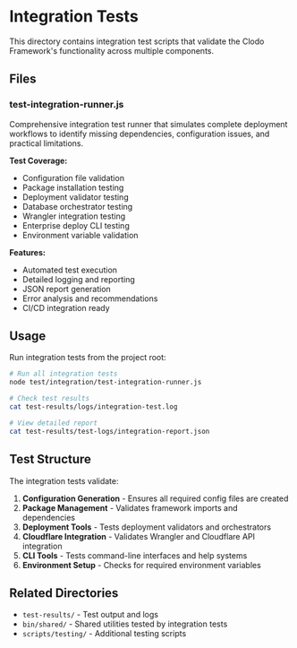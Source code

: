 # Integration Tests

This directory contains integration test scripts that validate the Clodo Framework's functionality across multiple components.

## Files

### test-integration-runner.js
Comprehensive integration test runner that simulates complete deployment workflows to identify missing dependencies, configuration issues, and practical limitations.

**Test Coverage:**
- Configuration file validation
- Package installation testing
- Deployment validator testing
- Database orchestrator testing
- Wrangler integration testing
- Enterprise deploy CLI testing
- Environment variable validation

**Features:**
- Automated test execution
- Detailed logging and reporting
- JSON report generation
- Error analysis and recommendations
- CI/CD integration ready

## Usage

Run integration tests from the project root:

```bash
# Run all integration tests
node test/integration/test-integration-runner.js

# Check test results
cat test-results/logs/integration-test.log

# View detailed report
cat test-results/test-logs/integration-report.json
```

## Test Structure

The integration tests validate:
1. **Configuration Generation** - Ensures all required config files are created
2. **Package Management** - Validates framework imports and dependencies
3. **Deployment Tools** - Tests deployment validators and orchestrators
4. **Cloudflare Integration** - Validates Wrangler and Cloudflare API integration
5. **CLI Tools** - Tests command-line interfaces and help systems
6. **Environment Setup** - Checks for required environment variables

## Related Directories

- `test-results/` - Test output and logs
- `bin/shared/` - Shared utilities tested by integration tests
- `scripts/testing/` - Additional testing scripts